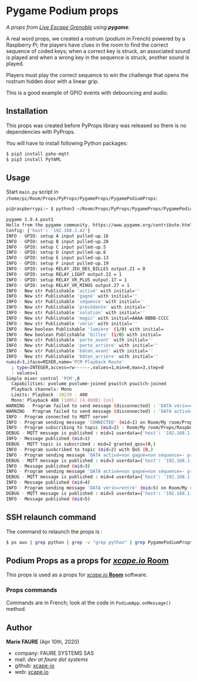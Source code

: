 ﻿# Pygame Podium props
*A props from <a href="https://www.live-escape.net/" target="_blank">Live Escape Grenoble</a> using **pygame**.*

A real word props, we created a rostrum (*podium* in French) powered by a Raspberry Pi; the players have clues in the room to find the correct sequence of coded keys; when a correct key is struck, an associated sound is played and when a wrong key in the sequence is struck, another sound is played.

Players must play the correct sequence to win the challenge that opens the rostrum hidden door with a linear grip.

This is a good example of GPIO events with debouncing and audio.

## Installation
This props was created before PyProps library was released so there is no dependencies with PyProps.

You will have to install following Python packages:
```bash
$ pip3 install paho-mqtt
$ pip3 install PyYAML
```

## Usage
Start `main.py` script in `/home/pi/Room/Props/PyProps/PygameProps/PygamePodiumProps`:

```bash
pi@raspberrypi:~ $ python3 ~/Room/Props/PyProps/PygameProps/PygamePodiumProps/main.py -s 192.168.1.42 -d

pygame 1.9.4.post1
Hello from the pygame community. https://www.pygame.org/contribute.html
Config: {'host': '192.168.1.42'}
INFO - GPIO: setup A input pulled-up.16
INFO - GPIO: setup B input pulled-up.20
INFO - GPIO: setup C input pulled-up.5
INFO - GPIO: setup D input pulled-up.6
INFO - GPIO: setup E input pulled-up.13
INFO - GPIO: setup F input pulled-up.19
INFO - GPIO: setup RELAY_JEU_DES_BILLES output.21 = 0
INFO - GPIO: setup RELAY_LIGHT output.22 = 1
INFO - GPIO: setup RELAY_VR_PLUS output.17 = 1
INFO - GPIO: setup RELAY_VR_MINUS output.27 = 1
INFO - New str Publishable 'activé' with initial=''
INFO - New str Publishable 'gagné' with initial=''
INFO - New str Publishable 'séquence' with initial=''
INFO - New str Publishable 'précédente' with initial=''
INFO - New str Publishable 'solution' with initial=''
INFO - New str Publishable 'magic' with initial=AAAA-BBBB-CCCC
INFO - New str Publishable 'vérin' with initial=''
INFO - New boolean Publishable 'lumière' (1/0) with initial=
INFO - New boolean Publishable 'billes' (1/0) with initial=
INFO - New str Publishable 'porte_avant' with initial=''
INFO - New str Publishable 'porte_arrière' with initial=''
INFO - New str Publishable 'bâton_avant' with initial=''
INFO - New str Publishable 'bâton_arrière' with initial=''
numid=3,iface=MIXER,name='PCM Playback Route'
  ; type=INTEGER,access=rw------,values=1,min=0,max=3,step=0
  : values=1
Simple mixer control 'PCM',0
  Capabilities: pvolume pvolume-joined pswitch pswitch-joined
  Playback channels: Mono
  Limits: Playback -10239 - 400
  Mono: Playback 400 [100%] [4.00dB] [on]
WARNING - Program failed to send message (disconnected) : 'DATA vérin=en rentrée'
WARNING - Program failed to send message (disconnected) : 'DATA activé=non gagné=non séquence=- précédente=- solution=EDCA-EDAF-FBCE magic=AAAA-BBBB-CCCC vérin=en rentrée lumière=0 billes=0 porte_avant=3000 porte_arrière=4000 bâton_avant=6000 bâton_arrière=7000'
INFO - Program connected to MQTT server
INFO - Program sending message 'CONNECTED' (mid=1) on Room/My room/Props/Raspberry Podium/app-outbox
INFO - Program subscribing to topic (mid=2) : Room/My room/Props/Raspberry Podium/inbox
DEBUG - MQTT message is published : mid=1 userdata={'host': '192.168.1.42', 'port': 1883}
INFO - Message published (mid=1)
DEBUG - MQTT topic is subscribed : mid=2 granted_qos=(0,)
INFO - Program susbcribed to topic (mid=2) with QoS (0,)
INFO - Program sending message 'DATA activé=non gagné=non séquence=- précédente=- solution=EDCA-EDAF-FBCE magic=AAAA-BBBB-CCCC vérin=en rentrée lumière=0 billes=0 porte_avant=3000 porte_arrière=4000 bâton_avant=6000 bâton_arrière=7000' (mid=3) on Room/My room/Props/Raspberry Podium/app-outbox
DEBUG - MQTT message is published : mid=3 userdata={'host': '192.168.1.42', 'port': 1883}
INFO - Message published (mid=3)
INFO - Program sending message 'DATA activé=non gagné=non séquence=- précédente=- solution=EDCA-EDAF-FBCE magic=AAAA-BBBB-CCCC vérin=en rentrée lumière=0 billes=0 porte_avant=3000 porte_arrière=4000 bâton_avant=6000 bâton_arrière=7000' (mid=4) on Room/My room/Props/Raspberry Podium/app-outbox
DEBUG - MQTT message is published : mid=4 userdata={'host': '192.168.1.42', 'port': 1883}
INFO - Message published (mid=4)
INFO - Program sending message 'DATA vérin=rentré' (mid=5) on Room/My room/Props/Raspberry Podium/app-outbox
DEBUG - MQTT message is published : mid=5 userdata={'host': '192.168.1.42', 'port': 1883}
INFO - Message published (mid=5)

```


## SSH relaunch command
The command to relaunch the props is :

```bash
$ ps aux | grep python | grep -v "grep python" | grep PygamePodiumProps/main.py | awk '{print $2}' | xargs kill -9 && screen -d -m python3 /home/pi/Room/Props/PyProps/PygameProps/PygamePodiumProps/main.py -s %BROKER%
```


## Podium Props as a props for <a href="https://xcape.io/" target="_blank">*xcape.io* **Room**</a>
This props is used as a props for <a href="https://xcape.io/" target="_blank">*xcape.io* **Room**</a> software.

### Props commands
Commands are in French; look at the code in `PodiumApp.onMessage()` method.


## Author

**Marie FAURE** (Apr 10th, 2020)
* company: FAURE SYSTEMS SAS
* mail: *dev at faure dot systems*
* github: <a href="https://github.com/xcape-io?tab=repositories" target="_blank">xcape-io</a>
* web: <a href="https://xcape.io/" target="_blank">xcape.io</a>